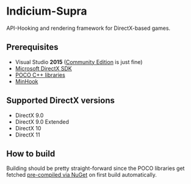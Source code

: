# Indicium-Supra

API-Hooking and rendering framework for DirectX-based games.

## Prerequisites
 * Visual Studio **2015** ([Community Edition](https://go.microsoft.com/fwlink/p/?LinkId=534599) is just fine)
 * [Microsoft DirectX SDK](https://www.microsoft.com/en-us/download/details.aspx?id=6812)
 * [POCO C++ libraries](https://pocoproject.org/)
 * [MinHook](https://github.com/TsudaKageyu/minhook)
 
## Supported DirectX versions
 * DirectX 9.0
 * DirectX 9.0 Extended
 * DirectX 10
 * DirectX 11

## How to build
Building should be pretty straight-forward since the POCO libraries get fetched [pre-compiled via NuGet](https://www.nuget.org/packages/poco-basic-windows-v140/) on first build automatically.
